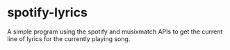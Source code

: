 # spotify-lyrics
A simple program using the spotify and musixmatch APIs to get the current line of lyrics for the currently playing song.
